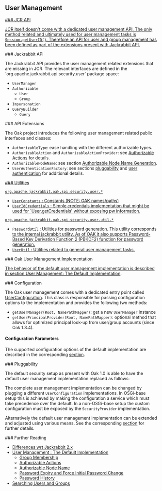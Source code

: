 <!--
   Licensed to the Apache Software Foundation (ASF) under one or more
   contributor license agreements.  See the NOTICE file distributed with
   this work for additional information regarding copyright ownership.
   The ASF licenses this file to You under the Apache License, Version 2.0
   (the "License"); you may not use this file except in compliance with
   the License.  You may obtain a copy of the License at

       http://www.apache.org/licenses/LICENSE-2.0

   Unless required by applicable law or agreed to in writing, software
   distributed under the License is distributed on an "AS IS" BASIS,
   WITHOUT WARRANTIES OR CONDITIONS OF ANY KIND, either express or implied.
   See the License for the specific language governing permissions and
   limitations under the License.
-->

User Management
--------------------------------------------------------------------------------

<a href="jcr_api"/>
### JCR API

JCR itself doesn't come with a dedicated user management API. The only method
related and ultimately used for user management tasks is `Session.getUserID()`.
Therefore an API for user and group management has been defined as part of the
extensions present with Jackrabbit API.

<a name="jackrabbit_api"/>
### Jackrabbit API

The Jackrabbit API provides the user management related extensions that are
missing in JCR. The relevant interfaces are defined in the
`org.apache.jackrabbit.api.security.user' package space:

- `UserManager`
- `Authorizable`
    - `User`
    - `Group`
- `Impersonation`
- `QueryBuilder`
    - `Query`

<a name="api_extensions"/>
### API Extensions

The Oak project introduces the following user management related public
interfaces and classes:

- `AuthorizableType`: ease handling with the different authorizable types.
- `AuthorizableAction` and `AuthorizableActionProvider`: see [Authorizable Actions](user/authorizableaction.html) for details.
- `AuthorizableNodeName`: see section  [Authorizable Node Name Generation](user/authorizablenodename.html).
- `UserAuthenticationFactory`: see sections [pluggability](user/default.html#pluggability) 
and [user authentication](authentication/default.html#user_authentication) for additional details.

<a href="utilities"/>
### Utilities

`org.apache.jackrabbit.oak.spi.security.user.*`

- `UserConstants` : Constants (NOTE: OAK names/paths)
- `UserIdCredentials` : Simple credentials implementation that might be used for `User.getCredentials' without exposing pw information. 

`org.apache.jackrabbit.oak.spi.security.user.util.*`

- `PasswordUtil` : Utilities for password generation. This utility corresponds
  to the internal jackrabbit utility.
  As of OAK it also supports Password-Based Key Derivation Function 2 (PBKDF2)
  function for password generation.
- `UserUtil` : Utilities related to general user management tasks.

<a href="default_implementation"/>
### Oak User Management Implementation

The behavior of the default user management implementation is described in section 
[User Management: The Default Implementation](user/default.html).

<a name="configuration"/>
### Configuration

The Oak user management comes with a dedicated entry point called [UserConfiguration]. 
This class is responsible for passing configuration options to the implementation
and provides the following two methods:

- `getUserManager(Root, NamePathMapper)`: get a new `UserManager` instance
- `getUserPrincipalProvider(Root, NamePathMapper)`: optional method that allows for optimized principal look-up from user/group accounts (since Oak 1.3.4).

#### Configuration Parameters

The supported configuration options of the default implementation are described in the corresponding [section](user/default.html#configuration).

<a name="pluggability"/>
### Pluggability

The default security setup as present with Oak 1.0 is able to have the default
user management implementation replaced as follows:

The complete user management implementation can be changed by plugging a different
`UserConfiguration` implementations. In OSGi-base setup this is achieved by making
the configuration a service which must take precedence over the default. 
In a non-OSGi-base setup the custom configuration must be exposed by the 
`SecurityProvider` implementation.

Alternatively the default user management implementation can be extended and
adjusted using various means. See the corresponding [section](user/default.html#pluggability)
for further details.

<a name="further_reading"/>
### Further Reading

- [Differences wrt Jackrabbit 2.x](user/differences.html)
- [User Management : The Default Implementation](user/default.html)
    - [Group Membership](user/membership.html)
    - [Authorizable Actions](user/authorizableaction.html)
    - [Authorizable Node Name](user/authorizablenodename.html)
    - [Password Expiry and Force Initial Password Change](user/expiry.html)
    - [Password History](user/history.html)
- [Searching Users and Groups](user/query.html)

<!-- hidden references -->
[UserConfiguration]: /oak/docs/apidocs/org/apache/jackrabbit/oak/spi/security/user/UserConfiguration.html
